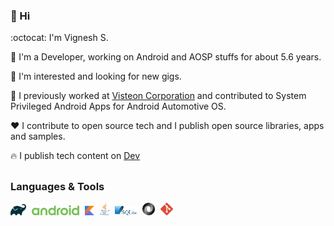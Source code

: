 ### 👋 Hi

:octocat: I'm Vignesh S.

:wrench: I'm a Developer, working on Android and AOSP stuffs for about 5.6 years.

:mag_right: I'm interested and looking for new gigs.

:briefcase: I previously worked at <a href="https://www.visteon.com">Visteon Corporation</a> and contributed to System Privileged Android Apps for Android Automotive OS.

:heart: I contribute to open source tech and I publish open source libraries, apps and samples.

:fire: I publish tech content on <a href="https://dev.to/svignesh93">Dev</a>

##

### Languages & Tools

<p>
  <a href="https://gradle.org/"><img src="https://github.com/svignesh93/svignesh93/blob/main/assets/gradle.svg" width="5%" /></a>
  <a href="https://www.android.com/"><img src="https://github.com/svignesh93/svignesh93/blob/main/assets/android.svg" width="15%" hspace="1%" /></a>
  <a href="https://kotlinlang.org/"><img src="https://github.com/svignesh93/svignesh93/blob/main/assets/kotlin.svg" width="3%" /></a>
  <a href="https://www.oracle.com/java/"><img src="https://github.com/svignesh93/svignesh93/blob/main/assets/java.svg" width="3%" hspace="1%" /></a>
  <a href="https://sqlite.org/"><img src="https://github.com/svignesh93/svignesh93/blob/main/assets/sqlite.svg" width="7%" /></a>
  <a href="https://www.json.org/"><img src="https://github.com/svignesh93/svignesh93/blob/main/assets/json.svg" width="4%" hspace="1%" /></a>
  <a href="https://git-scm.com/"><img src="https://github.com/svignesh93/svignesh93/blob/main/assets/git-icon.svg" width="4%" /></a>
</p>
